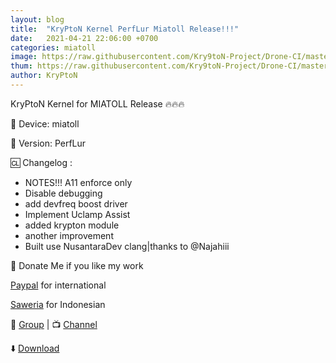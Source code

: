 ```yaml
---
layout: blog
title:  "KryPtoN Kernel PerfLur Miatoll Release!!!"
date:   2021-04-21 22:06:00 +0700
categories: miatoll
image: https://raw.githubusercontent.com/Kry9toN-Project/Drone-CI/master/img/icon.png
thum: https://raw.githubusercontent.com/Kry9toN-Project/Drone-CI/master/img/icon.png
author: KryPtoN
---
```


KryPtoN Kernel for MIATOLL Release 🔥🔥🔥

📱 Device: miatoll

🔢 Version: PerfLur

🆑 Changelog :
- NOTES!!! A11 enforce only
- Disable debugging
- add devfreq boost driver
- Implement Uclamp Assist
- added krypton module
- another improvement
- Built use NusantaraDev clang|thanks to @Najahiii

💸 Donate Me if you like my work

[Paypal](https://www.paypal.me/KomodoOS) for international

[Saweria](https://saweria.co/donate/Kry9toN) for Indonesian

👥 [Group](http://t.me/KKgrupofficial) | 📺 [Channel](http://t.me/KryPtoNKernel)

⬇️ [Download](https://kryptonproject.my.id/download/aosp/perflur-blc-miatoll-aosp-20210414-0752-zip)
